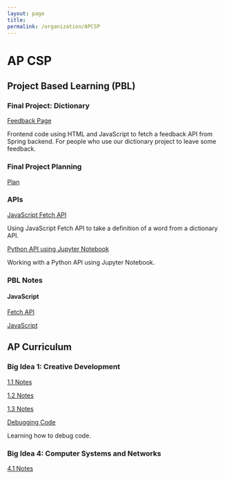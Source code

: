 ```yaml
---
layout: page
title: 
permalink: /organization/APCSP
---
```


# AP CSP

## Project Based Learning (PBL)

### Final Project: Dictionary
[Feedback Page](https://lwu1822.github.io/fastpages/teamberries/feedback)

Frontend code using HTML and JavaScript to fetch a feedback API from Spring backend. For people who use our dictionary project to leave some feedback.

### Final Project Planning
[Plan](https://lwu1822.github.io/fastpages/csp/2022/09/17/w5_CSPProjectPlanning.html)

### APIs
[JavaScript Fetch API](https://lwu1822.github.io/fastpages/api/2022/10/21/w9_dictionaryFEJSFetchAPITable.html)

Using JavaScript Fetch API to take a definition of a word from a dictionary API. 

[Python API using Jupyter Notebook](https://lwu1822.github.io/fastpages/2022/10/09/dictionaryJupyterAPI.html)

Working with a Python API using Jupyter Notebook.

### PBL Notes

#### JavaScript

[Fetch API](https://lwu1822.github.io/fastpages/js/2022/10/01/w6_jsFetchAPINote.html)

[JavaScript](https://lwu1822.github.io/fastpages/2022/09/25/w5_javascript.html)



## AP Curriculum

### Big Idea 1: Creative Development
[1.1 Notes](https://lwu1822.github.io/fastpages/cb/2022/09/17/w4_CB_1-1.html)

[1.2 Notes](https://lwu1822.github.io/fastpages/cb/2022/09/25/w5_CB_1-2.html)

[1.3 Notes](https://lwu1822.github.io/fastpages/cb/2022/10/02/w6_CB_1-3.html)

[Debugging Code](https://lwu1822.github.io/fastpages/2022/10/09/w7_codeCorrection.html)

Learning how to debug code. 

### Big Idea 4: Computer Systems and Networks
[4.1 Notes](https://lwu1822.github.io/fastpages/cb/2022/10/16/w8_CB_4-1.html)
